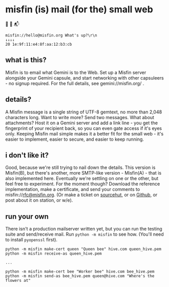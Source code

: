 misfin (is) mail (for the) small web
====================================

💬 📯 📬

    misfin://hello@misfin.org What's up?\r\n
    ↓↓↓↓
    20 1e:9f:11:e4:8f:aa:12:b3:cb

what is this?
-------------
Misfin is to email what Gemini is to the Web. Set up a Misfin server alongside your Gemini capsule, and start networking with other capsuleers - no signup required. For the full details, see gemini://misfin.org/ .

details?
--------
A Misfin message is a single string of UTF-8 gemtext, no more than 2,048 characters long. Want to write more? Send two messages. What about attachments? Host it on a Gemini server and add a link line - you get the fingerprint of your recipient back, so you can even gate access if it's eyes only.
Keeping Misfin mail simple makes it a better fit for the small web - it's easier to implement, easier to secure, and easier to keep running. 

i don't like it?
----------------
Good, because we're still trying to nail down the details. This version is Misfin(B), but there's another, more SMTP-like version - Misfin(A) - that is also implemented here. Eventually we're settling on one or the other, but feel free to experiment.
For the moment though? Download the reference implementation, make a certificate, and send your comments to misfin://rfc@misfin.org. (Or make a ticket on [sourcehut](https://todo.sr.ht/~lem/misfin-rfc), or on [Github](https://github.com/JCLemme/misfin), or post about it on station, or w/e).

run your own
------------
There isn't a production mailserver written yet, but you can run the testing suite and send/receive mail. Run `python -m misfin` to see how. (You'll need to install `pyopenssl` first).

    python -m misfin make-cert queen "Queen bee" hive.com queen_hive.pem
    python -m misfin receive-as queen_hive.pem

    ...

    python -m misfin make-cert bee "Worker bee" hive.com bee_hive.pem
    python -m misfin send-as bee_hive.pem queen@hive.com "Where's the flowers at"
